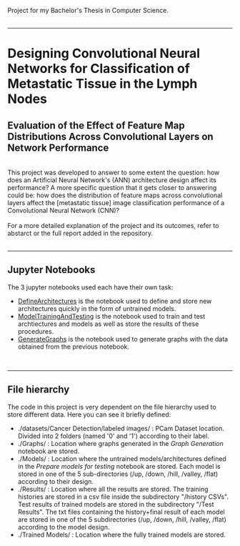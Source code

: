 Project for my Bachelor's Thesis in Computer Science.
</br>
</br>

---


# Designing Convolutional Neural Networks for Classification of Metastatic Tissue in the Lymph Nodes
## Evaluation of the Effect of Feature Map Distributions Across Convolutional Layers on Network Performance
</br>
This project was developed to answer to some extent the question: how does an Artificial Neural Network's (ANN) architecture design affect its performance? 
A more specific question that it gets closer to answering could be: how does the distribution of feature maps across convolutional layers affect the [metastatic tissue] image classification performance of a Convolutional Neural Network (CNN)?
</br>
</br>
For a more detailed explanation of the project and its outcomes, refer to abstarct or the full report added in the repository. 
</br>
</br>

---
## Jupyter Notebooks
The 3 jupyter notebooks used each have their own task:
- [DefineArchitectures](./DefineArchitectures.ipynb) is the notebook used to define and store new architectures quickly in the form of untrained models.
- [ModelTrainingAndTesting](./ModelTrainingAndTesting.ipynb) is the notebook used to train and test archtiectures and models as well as store the results of these procedures.
- [GenerateGraphs](./GraphGeneration.ipynb) is the notebook used to generate graphs with the data obtained from the previous notebook.

</br>

---
## File hierarchy
The code in this project is very dependent on the file hierarchy used to store different data. Here you can see it briefly defined:
- ./datasets/Cancer Detection/labeled images/ : PCam Dataset location. Divided into 2 folders (named '0' and '1') according to their label. 
- ./Graphs/ : Location where graphs generated in the *Graph Generation* notebook are stored.
- ./Models/ : Location where the untrained models/architectures defined in the *Prepare models for testing* notebook are stored. Each model is stored in one of the 5 sub-directories (/up, /down, /hill, /valley, /flat) according to their design. 
- ./Results/ : Location where all the results are stored. The training histories are stored in a csv file inside the subdirectory "/history CSVs". Test results of trained models are stored in the subdirectory "/Test Results". The txt files containing the history+final result of each model are stored in one of the 5 subdirectories (/up, /down, /hill, /valley, /flat) according to the model design.
- ./Trained Models/ : Location where the fully trained models are stored.
